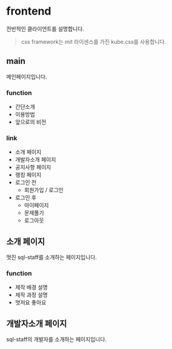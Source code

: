 # frontend
전반적인 클라이언트를 설명합니다.
> css framework는 mit 라이센스를 가진 kube.css를 사용합니다.

## main
메인페이지입니다.
### function
- 간단소개
- 이용방법
- 앞으로의 비전

### link 
- 소개 페이지
- 개발자소개 페이지
- 공지사항 페이지
- 랭킹 페이지
- 로그인 전
	- 회원가입 / 로그인
- 로그인 후 
	- 마이페이지
	- 문제풀기
	- 로그아웃

## 소개 페이지
멋진 sql-staff를 소개하는 페이지입니다.
### function
- 제작 배경 설명
- 제작 과정 설명
- 멋저요 좋아요

## 개발자소개 페이지
sql-staff의 개발자를 소개하는 페이지입니다.